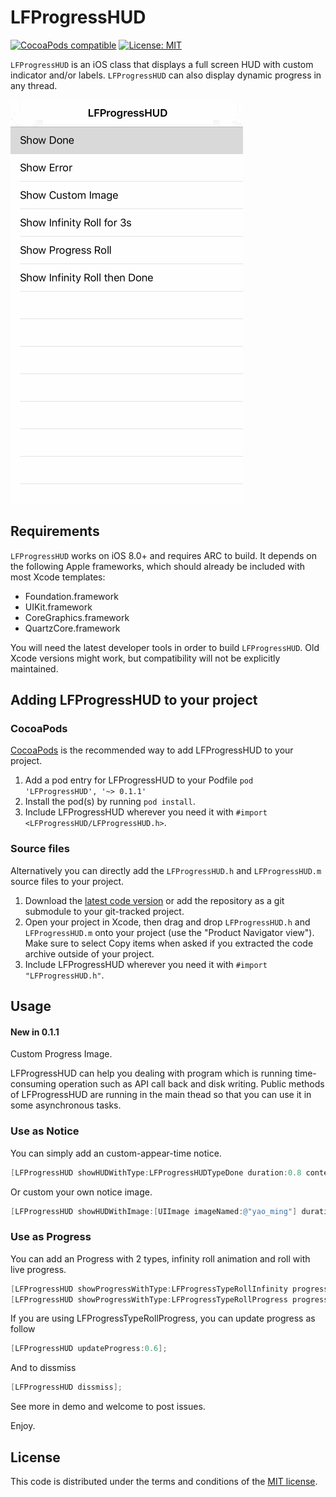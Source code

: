 # LFProgressHUD

[![CocoaPods compatible](https://img.shields.io/badge/CocoaPods-0.1.1-green.svg?style=flat)](https://cocoapods.org) [![License: MIT](https://img.shields.io/badge/license-MIT-blue.svg?style=flat)](http://opensource.org/licenses/MIT)

`LFProgressHUD` is an iOS class that displays a full screen HUD with custom indicator and/or labels. `LFProgressHUD` can also display dynamic progress in any thread.

[![Introduction](https://github.com/cctv1237/LFProgressHUD/blob/master/LFProgressHUD.gif)](https://github.com/cctv1237/LFProgressHUD/blob/master/LFProgressHUD.gif)

## Requirements

`LFProgressHUD` works on iOS 8.0+ and requires ARC to build. It depends on the following Apple frameworks, which should already be included with most Xcode templates:

* Foundation.framework
* UIKit.framework
* CoreGraphics.framework
* QuartzCore.framework

You will need the latest developer tools in order to build `LFProgressHUD`. Old Xcode versions might work, but compatibility will not be explicitly maintained.

## Adding LFProgressHUD to your project

### CocoaPods

[CocoaPods](http://cocoapods.org) is the recommended way to add LFProgressHUD to your project.

1. Add a pod entry for LFProgressHUD to your Podfile `pod 'LFProgressHUD', '~> 0.1.1'`
2. Install the pod(s) by running `pod install`.
3. Include LFProgressHUD wherever you need it with `#import <LFProgressHUD/LFProgressHUD.h>`.

### Source files

Alternatively you can directly add the `LFProgressHUD.h` and `LFProgressHUD.m` source files to your project.

1. Download the [latest code version](https://github.com/cctv1237/LFProgressHUD/archive/master.zip) or add the repository as a git submodule to your git-tracked project.
2. Open your project in Xcode, then drag and drop `LFProgressHUD.h` and `LFProgressHUD.m` onto your project (use the "Product Navigator view"). Make sure to select Copy items when asked if you extracted the code archive outside of your project.
3. Include LFProgressHUD wherever you need it with `#import "LFProgressHUD.h"`.

## Usage

#### New in 0.1.1
Custom Progress Image.

LFProgressHUD can help you dealing with program which is running time-consuming operation such as API call back and disk writing. Public methods of LFProgressHUD  are running in the main thead so that you can use it in some asynchronous tasks.

### Use as Notice

You can simply add an custom-appear-time notice. 

```objective-c
[LFProgressHUD showHUDWithType:LFProgressHUDTypeDone duration:0.8 contentString:@"Done"];
```

Or custom your own notice image.

```objective-c
[LFProgressHUD showHUDWithImage:[UIImage imageNamed:@"yao_ming"] duration:0.8 contentString:@"U ask me?"];
```

### Use as Progress

You can add an Progress with 2 types, infinity roll animation and roll with live progress. 

```objective-c
[LFProgressHUD showProgressWithType:LFProgressTypeRollInfinity progressImage:nil];
[LFProgressHUD showProgressWithType:LFProgressTypeRollProgress progressImage:nil];
```

If you are using LFProgressTypeRollProgress, you can update progress as follow

```objective-c
[LFProgressHUD updateProgress:0.6];
```

And to dissmiss 

```objective-c
[LFProgressHUD dissmiss];
```

See more in demo and welcome to post issues.

Enjoy.

## License

This code is distributed under the terms and conditions of the [MIT license](LICENSE).
